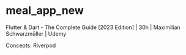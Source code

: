 # meal_app_new

Flutter & Dart - The Complete Guide [2023 Edition] | 30h | Maximilian Schwarzmüller | Udemy

Concepts: Riverpod
